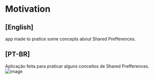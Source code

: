 # Motivation

## [English]
app made to pratice some concepts about Shared Prefferences.
## [PT-BR]
Aplicação feita para praticar alguns conceitos de Shared Prefferences.
![image](https://user-images.githubusercontent.com/77680596/165006255-51538217-8f27-4154-9480-8fdea239c288.png)
